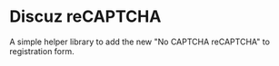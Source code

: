 Discuz reCAPTCHA
================

A simple helper library to add the new "No CAPTCHA reCAPTCHA" to
registration form.

